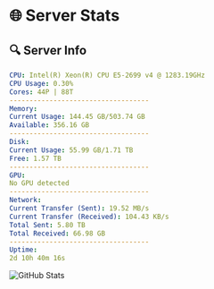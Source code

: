 # 🌐 Server Stats
## 🔍 Server Info
```yaml
CPU: Intel(R) Xeon(R) CPU E5-2699 v4 @ 1283.19GHz
CPU Usage: 0.30%
Cores: 44P | 88T
-----------------------------------
Memory:
Current Usage: 144.45 GB/503.74 GB
Available: 356.16 GB
-----------------------------------
Disk:
Current Usage: 55.99 GB/1.71 TB
Free: 1.57 TB
-----------------------------------
GPU:
No GPU detected
-----------------------------------
Network:
Current Transfer (Sent): 19.52 MB/s
Current Transfer (Received): 104.43 KB/s
Total Sent: 5.80 TB
Total Received: 66.98 GB
-----------------------------------
Uptime:
2d 10h 40m 16s
```
![GitHub Stats](https://img.shields.io/badge/Updated-2025-03-10_08:03:05-blue)